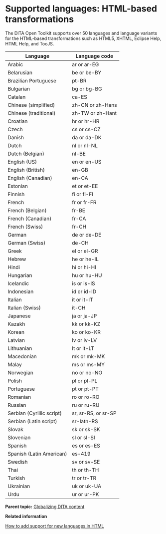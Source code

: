 # Supported languages: HTML-based transformations

The DITA Open Toolkit supports over 50 languages and language variants for the HTML-based transformations such as HTML5, XHTML, Eclipse Help, HTML Help, and TocJS.

|Language|Language code|
|--------|-------------|
|Arabic|ar or ar-EG|
|Belarusian|be or be-BY|
|Brazilian Portuguese|pt-BR|
|Bulgarian|bg or bg-BG|
|Catalan|ca-ES|
|Chinese \(simplified\)|zh-CN or zh-Hans|
|Chinese \(traditional\)|zh-TW or zh-Hant|
|Croatian|hr or hr-HR|
|Czech|cs or cs-CZ|
|Danish|da or da-DK|
|Dutch|nl or nl-NL|
|Dutch \(Belgian\)|nl-BE|
|English \(US\)|en or en-US|
|English \(British\)|en-GB|
|English \(Canadian\)|en-CA|
|Estonian|et or et-EE|
|Finnish|fi or fi-FI|
|French|fr or fr-FR|
|French \(Belgian\)|fr-BE|
|French \(Canadian\)|fr-CA|
|French \(Swiss\)|fr-CH|
|German|de or de-DE|
|German \(Swiss\)|de-CH|
|Greek|el or el-GR|
|Hebrew|he or he-IL|
|Hindi|hi or hi-HI|
|Hungarian|hu or hu-HU|
|Icelandic|is or is-IS|
|Indonesian|id or id-ID|
|Italian|it or it-IT|
|Italian \(Swiss\)|it-CH|
|Japanese|ja or ja-JP|
|Kazakh|kk or kk-KZ|
|Korean|ko or ko-KR|
|Latvian|lv or lv-LV|
|Lithuanian|lt or lt-LT|
|Macedonian|mk or mk-MK|
|Malay|ms or ms-MY|
|Norwegian|no or no-NO|
|Polish|pl or pl-PL|
|Portuguese|pt or pt-PT|
|Romanian|ro or ro-RO|
|Russian|ru or ru-RU|
|Serbian \(Cyrillic script\)|sr, sr-RS, or sr-SP|
|Serbian \(Latin script\)|sr-latn-RS|
|Slovak|sk or sk-SK|
|Slovenian|sl or sl-SI|
|Spanish|es or es-ES|
|Spanish \(Latin American\)|es-419|
|Swedish|sv or sv-SE|
|Thai|th or th-TH|
|Turkish|tr or tr-TR|
|Ukrainian|uk or uk-UA|
|Urdu|ur or ur-PK|

**Parent topic:** [Globalizing DITA content](../user-guide/DITA-globalization.md)

**Related information**  


[How to add support for new languages in HTML](../dev_ref/plugin-addgeneratedtext.md)

